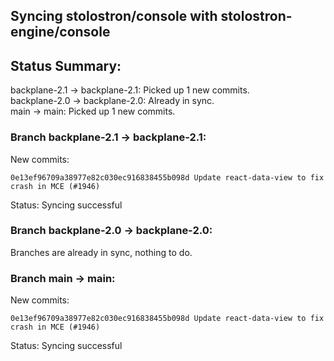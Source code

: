 ## Syncing stolostron/console with stolostron-engine/console

## Status Summary:

backplane-2.1 -> backplane-2.1: Picked up 1 new commits.  
backplane-2.0 -> backplane-2.0: Already in sync.  
main -> main: Picked up 1 new commits.  

### Branch backplane-2.1 -> backplane-2.1:

New commits:

```
0e13ef96709a38977e82c030ec916838455b098d Update react-data-view to fix crash in MCE (#1946)
```

Status: Syncing successful

### Branch backplane-2.0 -> backplane-2.0:

Branches are already in sync, nothing to do.

### Branch main -> main:

New commits:

```
0e13ef96709a38977e82c030ec916838455b098d Update react-data-view to fix crash in MCE (#1946)
```

Status: Syncing successful
